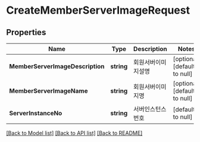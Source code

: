 # CreateMemberServerImageRequest

## Properties
Name | Type | Description | Notes
------------ | ------------- | ------------- | -------------
**MemberServerImageDescription** | **string** | 회원서버이미지설명 | [optional] [default to null]
**MemberServerImageName** | **string** | 회원서버이미지명 | [optional] [default to null]
**ServerInstanceNo** | **string** | 서버인스턴스번호 | [default to null]

[[Back to Model list]](../README.md#documentation-for-models) [[Back to API list]](../README.md#documentation-for-api-endpoints) [[Back to README]](../README.md)


